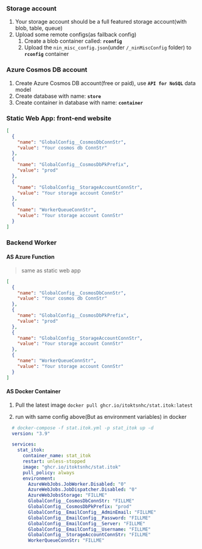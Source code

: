 ### Storage account

1. Your storage account should be a full featured storage account(with blob, table, queue)
2. Upload some remote configs(as failback config)
	1. Create a blob container called: **`rconfig`**
	2. Upload the `nin_misc_config.json`(under `/_ninMiscConfig` folder) to **`rconfig`** container

### Azure Cosmos DB account

1. Create Azure Cosmos DB account(free or paid), use **`API for NoSQL`** data model
2. Create database with name: **`store`**
3. Create container in database with name: **`container`**

###  Static Web App: front-end website

``` json
[
  {
    "name": "GlobalConfig__CosmosDbConnStr",
    "value": "Your cosmos db ConnStr"
  },
  {
    "name": "GlobalConfig__CosmosDbPkPrefix",
    "value": "prod"
  },
  {
    "name": "GlobalConfig__StorageAccountConnStr",
    "value": "Your storage account ConnStr"
  },
  {
    "name": "WorkerQueueConnStr",
    "value": "Your storage account ConnStr"
  }
]
```
### Backend Worker 

#### AS Azure Function

>  same as static web app

``` json
[
  {
    "name": "GlobalConfig__CosmosDbConnStr",
    "value": "Your cosmos db ConnStr"
  },
  {
    "name": "GlobalConfig__CosmosDbPkPrefix",
    "value": "prod"
  },
  {
    "name": "GlobalConfig__StorageAccountConnStr",
    "value": "Your storage account ConnStr"
  },
  {
    "name": "WorkerQueueConnStr",
    "value": "Your storage account ConnStr"
  }
]
```
#### AS Docker Container

1. Pull the latest image
`docker pull ghcr.io/itoktsnhc/stat.itok:latest`

2. run with same config above(But as environment variables) in docker 
``` yml
  # docker-compose -f stat.itok.yml -p stat_itok up -d
  version: "3.9"

  services:
    stat_itok:
      container_name: stat_itok
      restart: unless-stopped
      image: "ghcr.io/itoktsnhc/stat.itok"
      pull_policy: always
      environment:
        AzureWebJobs.JobWorker.Disabled: "0"
        AzureWebJobs.JobDispatcher.Disabled: "0"
        AzureWebJobsStorage: "FILLME"
        GlobalConfig__CosmosDbConnStr: "FILLME"
        GlobalConfig__CosmosDbPkPrefix: "prod"
        GlobalConfig__EmailConfig__AdminEmail: "FILLME"
        GlobalConfig__EmailConfig__Password: "FILLME"
        GlobalConfig__EmailConfig__Server: "FILLME"
        GlobalConfig__EmailConfig__Username: "FILLME"
        GlobalConfig__StorageAccountConnStr: "FILLME"
        WorkerQueueConnStr: "FILLME"


```
